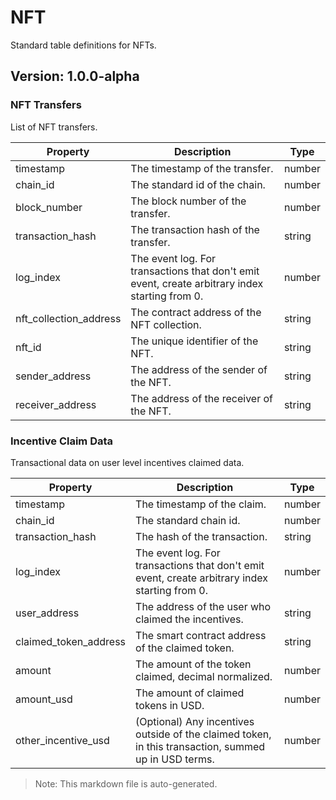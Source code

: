 # NFT

Standard table definitions for NFTs.

## Version: 1.0.0-alpha

### NFT Transfers

List of NFT transfers.

| Property                | Description                                               | Type   |
|-------------------------|-----------------------------------------------------------|--------|
| timestamp                | The timestamp of the transfer.                            | number |
| chain_id                 | The standard id of the chain.                             | number |
| block_number             | The block number of the transfer.                         | number |
| transaction_hash         | The transaction hash of the transfer.                     | string |
| log_index                | The event log. For transactions that don't emit event, create arbitrary index starting from 0. | number |
| nft_collection_address   | The contract address of the NFT collection.               | string |
| nft_id                   | The unique identifier of the NFT.                         | string |
| sender_address           | The address of the sender of the NFT.                     | string |
| receiver_address         | The address of the receiver of the NFT.                   | string |

### Incentive Claim Data

Transactional data on user level incentives claimed data.

| Property                | Description                                               | Type   |
|-------------------------|-----------------------------------------------------------|--------|
| timestamp                | The timestamp of the claim.                               | number |
| chain_id                 | The standard chain id.                                    | number |
| transaction_hash         | The hash of the transaction.                              | string |
| log_index                | The event log. For transactions that don't emit event, create arbitrary index starting from 0. | number |
| user_address             | The address of the user who claimed the incentives.       | string |
| claimed_token_address    | The smart contract address of the claimed token.          | string |
| amount                   | The amount of the token claimed, decimal normalized.      | number |
| amount_usd               | The amount of claimed tokens in USD.                      | number |
| other_incentive_usd      | (Optional) Any incentives outside of the claimed token, in this transaction, summed up in USD terms. | number |

> Note: This markdown file is auto-generated.
